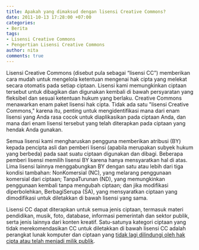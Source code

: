 ```yaml
---
title: Apakah yang dimaksud dengan lisensi Creative Commons?
date: 2011-10-13 17:28:00 +07:00
categories:
- Berita
tags:
- Lisensi Creative Commons
- Pengertian Lisensi Creative Commons
author: nita
comments: true
---
```


Lisensi Creative Commons (disebut pula sebagai “lisensi CC”) memberikan cara mudah untuk mengelola ketentuan mengenai hak cipta yang melekat secara otomatis pada setiap ciptaan. Lisensi kami memungkinkan ciptaan tersebut untuk dibagikan dan digunakan kembali di bawah persyaratan yang fleksibel dan sesuai ketentuan hukum yang berlaku. Creative Commons menawarkan enam paket lisensi hak cipta. Tidak ada satu "lisensi Creative Commons," karena itu, penting untuk mengidentifikasi mana dari enam lisensi yang Anda rasa cocok untuk diaplikasikan pada ciptaan Anda, dan mana dari enam lisensi tersebut yang telah diterapkan pada ciptaan yang hendak Anda gunakan.

Semua lisensi kami mengharuskan pengguna memberikan atribusi (BY) kepada pencipta asli dan pemberi lisensi (apabila merupakan subyek hukum yang berbeda) pada saat suatu ciptaan digunakan dan dibagi. Beberapa pemberi lisensi memilih lisensi BY karena hanya mensyaratkan hal di atas. Lima lisensi lainnya menggabungkan BY dengan satu atau lebih dari tiga kondisi tambahan: NonKomersial (NC), yang melarang penggunaan komersial dari ciptaan; TanpaTurunan (ND), yang memungkinkan penggunaan kembali tanpa mengubah ciptaan; dan jika modifikasi diperbolehkan, BerbagiSerupa (SA), yang mensyaratkan ciptaan yang dimodifikasi untuk diletakkan di bawah lisensi yang sama.

Lisensi CC dapat diterapkan untuk semua jenis ciptaan, termasuk materi pendidikan, musik, foto, database, informasi pemerintah dan sektor publik, serta jenis lainnya dari konten kreatif. Satu-satunya kategori ciptaan yang tidak merekomendasikan CC untuk diletakkan di bawah lisensi CC adalah perangkat lunak komputer dan ciptaan yang [tidak lagi dilindungi oleh hak cipta atau telah menjadi milik publik](http://creativecommons.or.id/faq/#Dapatkah_saya_menerapkan_lisensi_Creative_Commons_terhadap_suatu_karya_domain_publik.3F).
